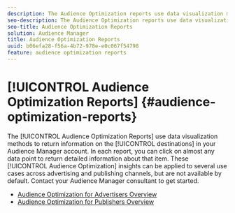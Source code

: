 ```yaml
---
description: The Audience Optimization reports use data visualization methods to return information on the destinations in your Audience Manager account. In each report, you can click on almost any data point to return detailed information about that item. These Audience Optimization insights can be applied to several use cases across advertising and publishing channels, but are not available by default. Contact your Audience Manager consultant to get started.
seo-description: The Audience Optimization reports use data visualization methods to return information on the destinations in your Audience Manager account. In each report, you can click on almost any data point to return detailed information about that item. These Audience Optimization insights can be applied to several use cases across advertising and publishing channels, but are not available by default. Contact your Audience Manager consultant to get started.
seo-title: Audience Optimization Reports
solution: Audience Manager
title: Audience Optimization Reports
uuid: b06efa28-f56a-4b72-978e-e0c067f54798
feature: audience optimization reports
---
```


# [!UICONTROL Audience Optimization Reports] {#audience-optimization-reports}

The [!UICONTROL Audience Optimization Reports] use data visualization methods to return information on the [!UICONTROL destinations] in your Audience Manager account. In each report, you can click on almost any data point to return detailed information about that item. These [!UICONTROL Audience Optimization] insights can be applied to several use cases across advertising and publishing channels, but are not available by default. Contact your Audience Manager consultant to get started.

+ [Audience Optimization for Advertisers Overview](aor-advertisers/aor-advertisers.md)
+ [Audience Optimization for Publishers Overview](aor-publishers/aor-publishers.md)